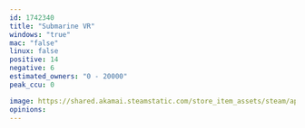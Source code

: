 ```yaml
---
id: 1742340
title: "Submarine VR"
windows: "true"
mac: "false"
linux: false
positive: 14
negative: 6
estimated_owners: "0 - 20000"
peak_ccu: 0

image: https://shared.akamai.steamstatic.com/store_item_assets/steam/apps/1742340/header.jpg?t=1688061928
opinions:
---
```

